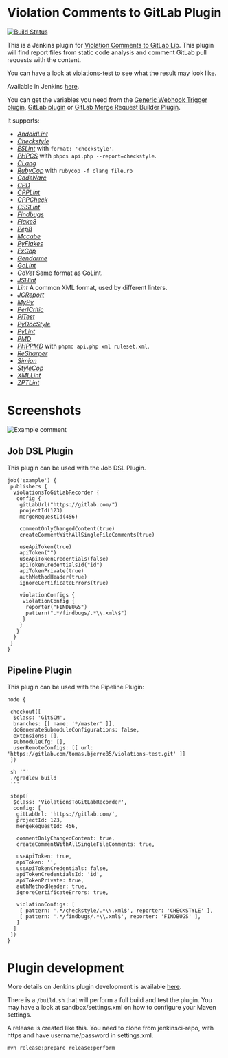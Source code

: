 # Violation Comments to GitLab Plugin

[![Build Status](https://jenkins.ci.cloudbees.com/job/plugins/job/violation-comments-to-gitlab-plugin/badge/icon)](https://jenkins.ci.cloudbees.com/job/plugins/job/violation-comments-to-gitlab-plugin/)

This is a Jenkins plugin for [Violation Comments to GitLab Lib](https://github.com/tomasbjerre/violation-comments-to-gitlab-lib). This plugin will find report files from static code analysis and comment GitLab pull requests with the content.

You can have a look at [violations-test](https://gitlab.com/tomas.bjerre85/violations-test/merge_requests/1) to see what the result may look like.

Available in Jenkins [here](https://wiki.jenkins-ci.org/display/JENKINS/Violation+Comments+to+GitLab+Plugin).

You can get the variables you need from the [Generic Webhook Trigger plugin](https://github.com/tomasbjerre/generic-webhook-trigger-plugin), [GitLab plugin](https://github.com/jenkinsci/gitlab-plugin) or [GitLab Merge Request Builder Plugin](https://github.com/timols/jenkins-gitlab-merge-request-builder-plugin).

It supports:
 * [_AndoidLint_](http://developer.android.com/tools/help/lint.html)
 * [_Checkstyle_](http://checkstyle.sourceforge.net/)
  * [_ESLint_](https://github.com/sindresorhus/grunt-eslint) with `format: 'checkstyle'`.
  * [_PHPCS_](https://github.com/squizlabs/PHP_CodeSniffer) with `phpcs api.php --report=checkstyle`.
 * [_CLang_](https://clang-analyzer.llvm.org/)
  * [_RubyCop_](http://rubocop.readthedocs.io/en/latest/formatters/) with `rubycop -f clang file.rb`
 * [_CodeNarc_](http://codenarc.sourceforge.net/)
 * [_CPD_](http://pmd.sourceforge.net/pmd-4.3.0/cpd.html)
 * [_CPPLint_](https://github.com/theandrewdavis/cpplint)
 * [_CPPCheck_](http://cppcheck.sourceforge.net/)
 * [_CSSLint_](https://github.com/CSSLint/csslint)
 * [_Findbugs_](http://findbugs.sourceforge.net/)
 * [_Flake8_](http://flake8.readthedocs.org/en/latest/)
  * [_Pep8_](https://github.com/PyCQA/pycodestyle)
  * [_Mccabe_](https://pypi.python.org/pypi/mccabe)
  * [_PyFlakes_](https://pypi.python.org/pypi/pyflakes)
 * [_FxCop_](https://en.wikipedia.org/wiki/FxCop)
 * [_Gendarme_](http://www.mono-project.com/docs/tools+libraries/tools/gendarme/)
 * [_GoLint_](https://github.com/golang/lint)
  * [_GoVet_](https://golang.org/cmd/vet/) Same format as GoLint.
 * [_JSHint_](http://jshint.com/)
 * _Lint_ A common XML format, used by different linters.
 * [_JCReport_](https://github.com/jCoderZ/fawkez/wiki/JcReport)
 * [_MyPy_](https://pypi.python.org/pypi/mypy-lang)
 * [_PerlCritic_](https://github.com/Perl-Critic)
 * [_PiTest_](http://pitest.org/)
 * [_PyDocStyle_](https://pypi.python.org/pypi/pydocstyle)
 * [_PyLint_](https://www.pylint.org/)
 * [_PMD_](https://pmd.github.io/)
  * [_PHPPMD_](https://phpmd.org/) with `phpmd api.php xml ruleset.xml`.
 * [_ReSharper_](https://www.jetbrains.com/resharper/)
 * [_Simian_](http://www.harukizaemon.com/simian/)
 * [_StyleCop_](https://stylecop.codeplex.com/)
 * [_XMLLint_](http://xmlsoft.org/xmllint.html)
 * [_ZPTLint_](https://pypi.python.org/pypi/zptlint)


# Screenshots

![Example comment](https://github.com/jenkinsci/violation-comments-to-gitlab-plugin/blob/master/sandbox/mergerequest-onecomment.png)

## Job DSL Plugin

This plugin can be used with the Job DSL Plugin.

```
job('example') {
 publishers {
  violationsToGitLabRecorder {
   config {
    gitLabUrl("https://gitlab.com/")
    projectId(123)
    mergeRequestId(456)

    commentOnlyChangedContent(true)
    createCommentWithAllSingleFileComments(true)

    useApiToken(true)
    apiToken("")
    useApiTokenCredentials(false)
    apiTokenCredentialsId("id")
    apiTokenPrivate(true)
    authMethodHeader(true)
    ignoreCertificateErrors(true)

    violationConfigs {
     violationConfig {
      reporter("FINDBUGS")
      pattern(".*/findbugs/.*\\.xml\$")
     }
    }
   }
  }
 }
}
```

## Pipeline Plugin

This plugin can be used with the Pipeline Plugin:

```
node {

 checkout([
  $class: 'GitSCM', 
  branches: [[ name: '*/master' ]], 
  doGenerateSubmoduleConfigurations: false,
  extensions: [],
  submoduleCfg: [],
  userRemoteConfigs: [[ url: 'https://gitlab.com/tomas.bjerre85/violations-test.git' ]]
 ])

 sh '''
 ./gradlew build
 '''

 step([
  $class: 'ViolationsToGitLabRecorder', 
  config: [
   gitLabUrl: 'https://gitlab.com/',
   projectId: 123,
   mergeRequestId: 456,

   commentOnlyChangedContent: true,
   createCommentWithAllSingleFileComments: true,

   useApiToken: true,
   apiToken: '',
   useApiTokenCredentials: false,
   apiTokenCredentialsId: 'id',
   apiTokenPrivate: true,
   authMethodHeader: true,
   ignoreCertificateErrors: true,

   violationConfigs: [
    [ pattern: '.*/checkstyle/.*\\.xml$', reporter: 'CHECKSTYLE' ], 
    [ pattern: '.*/findbugs/.*\\.xml$', reporter: 'FINDBUGS' ], 
   ]
  ]
 ])
}
```

# Plugin development
More details on Jenkins plugin development is available [here](https://wiki.jenkins-ci.org/display/JENKINS/Plugin+tutorial).

There is a ```/build.sh``` that will perform a full build and test the plugin. You may have a look at sandbox/settings.xml on how to configure your Maven settings.

A release is created like this. You need to clone from jenkinsci-repo, with https and have username/password in settings.xml.
```
mvn release:prepare release:perform
```
